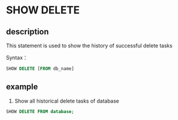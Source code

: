 # SHOW DELETE

## description

This statement is used to show the history of successful delete tasks

Syntax：

```sql
SHOW DELETE [FROM db_name]
```

## example

1. Show all historical delete tasks of database

```sql
SHOW DELETE FROM database;
```
